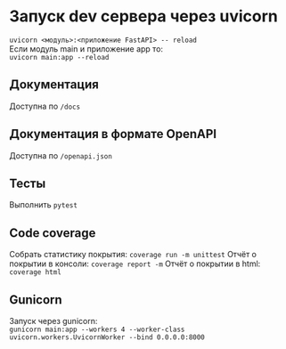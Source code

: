# Запуск dev сервера через uvicorn
`uvicorn <модуль>:<приложение FastAPI> -- reload`  
Если модуль main и приложение app то:  
`uvicorn main:app --reload`

## Документация
Доступна по `/docs`

## Документация в формате OpenAPI
Доступна по `/openapi.json`


## Тесты
Выполнить `pytest`

## Code coverage
Собрать статистику покрытия: `coverage run -m unittest`
Отчёт о покрытии в консоли: `coverage report -m`
Отчёт о покрытии в html: `coverage html`

## Gunicorn
Запуск через gunicorn:  
`gunicorn main:app --workers 4 --worker-class uvicorn.workers.UvicornWorker --bind 0.0.0.0:8000`